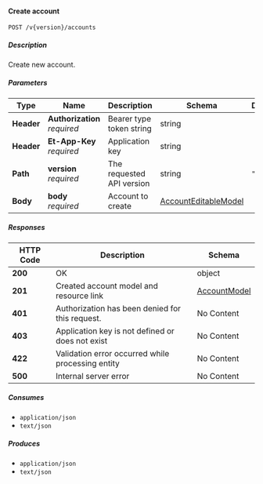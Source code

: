 
<a name="internalaccounts_createaccount"></a>
#### Create account
```
POST /v{version}/accounts
```


##### Description
Create new account.


##### Parameters

|Type|Name|Description|Schema|Default|
|---|---|---|---|---|
|**Header**|**Authorization**  <br>*required*|Bearer type token string|string||
|**Header**|**Et-App-Key**  <br>*required*|Application key|string||
|**Path**|**version**  <br>*required*|The requested API version|string|`"1.0"`|
|**Body**|**body**  <br>*required*|Account to create|[AccountEditableModel](#accounteditablemodel)||


##### Responses

|HTTP Code|Description|Schema|
|---|---|---|
|**200**|OK|object|
|**201**|Created account model and resource link|[AccountModel](#accountmodel)|
|**401**|Authorization has been denied for this request.|No Content|
|**403**|Application key is not defined or does not exist|No Content|
|**422**|Validation error occurred while processing entity|No Content|
|**500**|Internal server error|No Content|


##### Consumes

* `application/json`
* `text/json`


##### Produces

* `application/json`
* `text/json`



